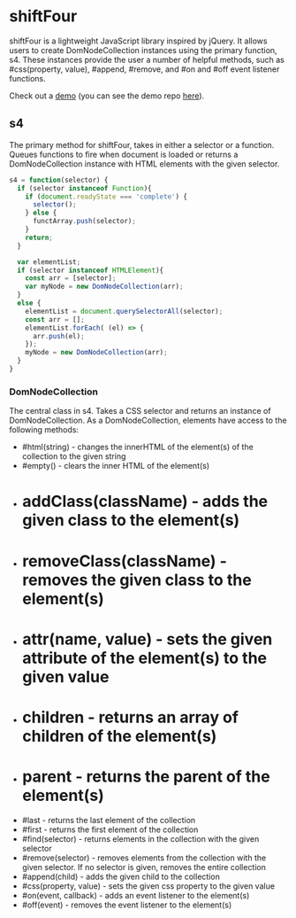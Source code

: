 # shiftFour
shiftFour is a lightweight JavaScript library inspired by jQuery.  It allows users to create
DomNodeCollection instances using the primary function, s4.  These instances provide the user a number of
helpful methods, such as #css(property, value), #append, #remove, and #on and #off event listener functions.

Check out a [demo](https://theimberger.github.io/shiftfour_demo/)
(you can see the demo repo [here](https://github.com/theimberger/shiftfour_demo)).

## s4
The primary method for shiftFour, takes in either a selector or a function.  Queues functions to fire when
document is loaded or returns a DomNodeCollection instance with HTML elements with the given selector.


```javascript
s4 = function(selector) {
  if (selector instanceof Function){
    if (document.readyState === 'complete') {
      selector();
    } else {
      functArray.push(selector);
    }
    return;
  }

  var elementList;
  if (selector instanceof HTMLElement){
    const arr = [selector];
    var myNode = new DomNodeCollection(arr);
  }
  else {
    elementList = document.querySelectorAll(selector);
    const arr = [];
    elementList.forEach( (el) => {
      arr.push(el);
    });
    myNode = new DomNodeCollection(arr);
  }
}
```

### DomNodeCollection
The central class in s4.  Takes a CSS selector and returns an instance of DomNodeCollection.  As
a DomNodeCollection, elements have access to the following methods:

* #html(string) - changes the innerHTML of the element(s) of the collection to the given string
* #empty() - clears the inner HTML of the element(s)
* # addClass(className) - adds the given class to the element(s)
* # removeClass(className) - removes the given class to the element(s)
* # attr(name, value) - sets the given attribute of the element(s) to the given value
* # children - returns an array of children of the element(s)
* # parent - returns the parent of the element(s)
* #last - returns the last element of the collection
* #first - returns the first element of the collection
* #find(selector) - returns elements in the collection with the given selector
* #remove(selector) - removes elements from the collection with the given selector.  If no selector is given, removes the entire collection
* #append(child) - adds the given child to the collection
* #css(property, value) - sets the given css property to the given value
* #on(event, callback) - adds an event listener to the element(s)
* #off(event) - removes the event listener to the element(s)
